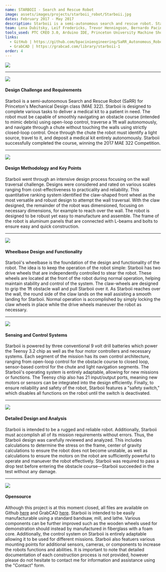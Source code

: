 ```yaml
---
name: STARBOII - Search and Rescue Robot
image: assets/images/projects/starboii_robot/Starboii.jpg
dates: February 2017 - May 2017
description: Starboii is a semi-autonomous search and rescue robot. Starboii is capable of traversing difficult terrain, climbing a 1ft wall, navigating autonomously through a tunnel, and tracking a light. Starboii is also able to autonomously deliver a medical kit to a victim in need. The robot is controlled by a Teensy 3.0 and is made of aluminum. Starboii won Princeton's MAE 322 Mechanical Design competition, successfully completing the entire robot testing course.
team: Lena Dubitsky, Leif Fredericks, Trevor Henningson, Bernardo Pacini, Fitsum Petros, Jesus Serrano-Cendejas, Madeline Travnik, Bertha Wang
tools_used: PTC CREO 3.0, Arduino IDE, Princeton University Machine Shop, Leapfrog Creatr HS 3D Printer
links: 
  - GitHub | https://github.com/bpaciniengineering/SaRR_Autonomous_Robot
  - GrabCAD | https://grabcad.com/library/starboii-1
order: 4
---
```

<img src="/assets/images/projects/starboii_robot/Complete.JPG" class="project_header_image"/>
<!----------------------------------- TOPIC ----------------------------------->
<hr class = "projects_divider"/>
<section class="project_subdescription">
<img src="/assets/images/projects/starboii_robot/complete_course.JPG" class="project_subdescription_image_L"/>
<h4>Design Challenge and Requirements</h4>
<project_subdescription_text>Starboii is a semi-autonomous Search and Rescue Robot (SaRR) for Princeton's Mechanical Design class (MAE 322). Starboii is designed to complete various tasks to deliver a medical kit to a patient in need. The robot must be capable of smoothly navigating an obstacle course (intended to mimic debris) using open-loop control, traverse a 1ft wall autonomously, and navigate through a chute without touching the walls using strictly closed-loop control. Once through the chute the robot must identify a light source, travel to it, and deposit a medical kit entirely autonomously. Starboii successfully completed the course, winning the 2017 MAE 322 Competition.</project_subdescription_text>
</section>
<!----------------------------------- TOPIC ----------------------------------->
<hr class = "projects_divider"/>
<section class="project_subdescription">
<img src="/assets/images/projects/starboii_robot/Design_Methodology.JPG" class="project_subdescription_image_R"/>
<h4>Design Methodology and Key Points</h4>
<project_subdescription_text>Starboii went through an intensive design process focusing on the wall traversal challenge. Designs were considered and rated on various scales ranging from cost-effectiveness to practicality and reliability. This quantitative ranking system identified the claw-shaped front wheel as the most versatile and robust design to attempt the wall traversal. With the claw designed, the remainder of the robot was dimensioned, focusing on necessary dimensions, for example to reach over the wall. The robot is designed to be robust yet easy to manufacture and assemble. The frame of the robot is aluminum panels that are connected with L-beams and bolts to ensure easy and quick construction.</project_subdescription_text>
</section>
<!----------------------------------- TOPIC ----------------------------------->
<hr class = "projects_divider"/>
<section class="project_subdescription">
<img src="/assets/images/projects/starboii_robot/Wheelbase.JPG" class="project_subdescription_image_L"/>
<h4>Wheelbase Design and Functionality</h4>
<project_subdescription_text>Starboii's wheelbase is the foundation of the design and functionality of the robot. The idea is to keep the operation of the robot simple: Starboii has two drive wheels that are independently controlled to stear the robot. These wheels are located at the front of the robot during normal operation, helping maintain stability and control of the system. The claw-wheels are designed to grip the 1ft obstacle wall and pull Starboii over it. As Starboii reaches over the wall, the round side of the claw lands on the wall assisting a smooth landing for Starboii. Normal operation is accomplished by simply locking the claw wheels in place while the drive wheels maneuver the robot as necessary.</project_subdescription_text>
</section>
<!----------------------------------- TOPIC ----------------------------------->
<hr class = "projects_divider"/>
<section class="project_subdescription">
<img src="/assets/images/projects/starboii_robot/Code.JPG" class="project_subdescription_image_R"/>
<h4>Sensing and Control Systems</h4>
<project_subdescription_text>Starboii is powered by three conventional 9 volt drill batteries which power the Teensy 3.2 chip as well as the four motor controllers and necessary systems. Each segment of the mission has its own control architecture, ranging from open-loop control for the obstacle course to closed loop, sensor-based control for the chute and light navigation segments. The Starboii's operating system is entirely adaptable, allowing for new missions or functions. The Teensy chip also has 21 input/output ports, meaning new motors or sensors can be integrated into the design efficiently. Finally, to ensure reliability and safety of the robot, Starboii features a "safety switch," which disables all functions on the robot until the switch is deactivated.</project_subdescription_text>
</section>
<!----------------------------------- TOPIC ----------------------------------->
<hr class = "projects_divider"/>
<section class="project_subdescription">
<img src="/assets/images/projects/starboii_robot/Analysis.JPG" class="project_subdescription_image_L"/>
<h4>Detailed Design and Analysis</h4>
<project_subdescription_text>Starboii is intended to be a rugged and reliable robot. Additionally, Starboii must accomplish all of its mission requirements without errors. Thus, the Starboii design was carefully reviewed and analyzed. This includes calculations to determine the stress on the frame, center of gravity calculations to ensure the robot does not become unstable, as well as calculations to ensure the motors on the robot are sufficiently powerful to operate and manuever the robot effectively. Starboii was required to pass a drop test before entering the obstacle course&mdash;Starboii succeeded in the test without any damage.</project_subdescription_text>
</section>
<!----------------------------------- TOPIC ----------------------------------->
<hr class = "projects_divider"/>
<section class="project_subdescription">
<img src="/assets/images/projects/starboii_robot/opensource.jpg" class="project_subdescription_image_R"/>
<h4>Opensource</h4>
<project_subdescription_text>Although this project is at this moment closed, all files are available on Github <a href="https://github.com/bpaciniengineering/SaRR_Autonomous_Robot" target="_blank">here</a> and GrabCAD <a href="https://grabcad.com/library/starboii-1" target="_blank">here</a>. Starboii is intended to be easily manufacturable using a standard bandsaw, mill, and lathe. Various components can be further improved such as the wooden wheels used for demonstration should instead by manufactured in fiberglass with a foam core. Additionally, the control system on Starboii is entirely adaptable allowing it to be used for different missions. Starboii also featuers various mounting points for additional sensors, cameras, or components to increase the robots functions and abilities. It is important to note that detailed documentation of each construction process is not provided, however please do not hesitate to contact me for information and assistance using the "Contact" form.</project_subdescription_text>
</section>
